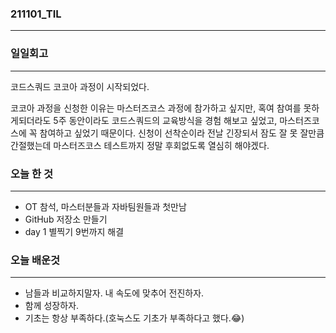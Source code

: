 ### 211101_TIL
---
### 일일회고
---
코드스쿼드 코코아 과정이 시작되었다.

  코코아 과정을 신청한 이유는 마스터즈코스 과정에 참가하고 싶지만, 혹여 참여를 못하게되더라도
  5주 동안이라도 코드스쿼드의 교육방식을 경험 해보고 싶었고, 마스터즈코스에 꼭 참여하고 싶었기 때문이다.
  신청이 선착순이라 전날 긴장되서 잠도 잘 못 잘만큼 간절했는데 마스터즈코스 테스트까지 정말 후회없도록 열심히 해야겠다.

### 오늘 한 것
---
- OT 참석, 마스터분들과 자바팀원들과 첫만남
- GitHub 저장소 만들기
- day 1 별찍기  9번까지 해결

### 오늘 배운것
---
- 남들과 비교하지말자. 내 속도에 맞추어 전진하자.
- 함께 성장하자.
- 기초는 항상 부족하다.(호눅스도 기초가 부족하다고 했다.😂) 

